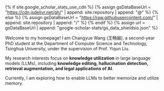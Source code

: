 {% if site.google_scholar_stats_use_cdn %}
{% assign gsDataBaseUrl = "https://cdn.jsdelivr.net/gh/" | append: site.repository | append: "@" %}
{% else %}
{% assign gsDataBaseUrl = "https://raw.githubusercontent.com/" | append: site.repository | append: "/" %}
{% endif %}
{% assign url = gsDataBaseUrl | append: "google-scholar-stats/gs_data_shieldsio.json" %}

<span class='anchor' id='about-me'></span>

Welcome to my homepage!  I am Changyue Wang (王畅越), a second-year PhD student at the Department of Computer Science and Technology, Tsinghua University, under the supervision of Prof. Yiqun Liu.

My research interests focus on **knowledge utilization** in large language models (LLMs), including **knowledge editing, hallucination detection, retrieval augmentation, and legal applications of AI**.

Currently, I am exploring how to enable LLMs to better memorize and utilize memory.

<!-- <a href='https://scholar.google.com/citations?user=iHDgZ04AAAAJ'><img src="https://img.shields.io/endpoint?logo=Google%20Scholar&url=https%3A%2F%2Fcdn.jsdelivr.net%2Fgh%2Fbebr2%2Fscholarpage_yF4dT7gR1w@google-scholar-stats%2Fgs_data_shieldsio.json&labelColor=f6f6f6&color=9cf&style=flat&label=citations"></a> -->

<!-- Lorem ipsum dolor sit amet, consectetur adipiscing elit. Vivamus ornare aliquet ipsum, ac tempus justo dapibus sit amet. Suspendisse condimentum, libero vel tempus mattis, risus risus vulputate libero, elementum fermentum mi neque vel nisl. Maecenas facilisis maximus dignissim. Curabitur mattis vulputate dui, tincidunt varius libero luctus eu. Mauris mauris nulla, scelerisque eget massa id, tincidunt congue felis. Sed convallis tempor ipsum rhoncus viverra. Pellentesque nulla orci, accumsan volutpat fringilla vitae, maximus sit amet tortor. Aliquam ultricies odio ut volutpat scelerisque. Donec nisl nisl, porttitor vitae pharetra quis, fringilla sed mi. Fusce pretium dolor ut aliquam consequat. Cras volutpat, tellus accumsan mattis molestie, nisl lacus tempus massa, nec malesuada tortor leo vel quam. Aliquam vel ex consectetur, vehicula leo nec, efficitur eros. Donec convallis non urna quis feugiat.

My research interest includes neural machine translation and computer vision. I have published more than 100 papers at the top international AI conferences with total <a href='https://scholar.google.com/citations?user=iHDgZ04AAAAJ'>google scholar citations <strong><span id='total_cit'>260000+</span></strong></a> (You can also use google scholar badge <a href='https://scholar.google.com/citations?user=iHDgZ04AAAAJ'><img src="https://img.shields.io/endpoint?logo=Google%20Scholar&url=https%3A%2F%2Fcdn.jsdelivr.net%2Fgh%2Fbebr2%2Fscholarpage_yF4dT7gR1w@google-scholar-stats%2Fgs_data_shieldsio.json&labelColor=f6f6f6&color=9cf&style=flat&label=citations"></a>). -->